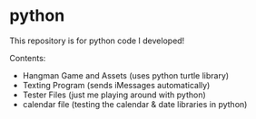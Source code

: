 # python
This repository is for python code I developed!

Contents: 
* Hangman Game and Assets (uses python turtle library)
* Texting Program (sends iMessages automatically)
* Tester Files (just me playing around with python)
* calendar file (testing the calendar & date libraries in python)
